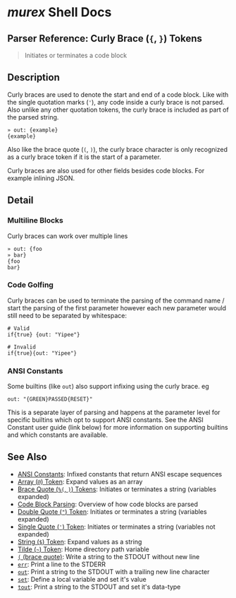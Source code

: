 # _murex_ Shell Docs

## Parser Reference: Curly Brace (`{`, `}`) Tokens

> Initiates or terminates a code block

## Description

Curly braces are used to denote the start and end of a code block. Like with
the single quotation marks (`'`), any code inside a curly brace is not parsed.
Also unlike any other quotation tokens, the curly brace is included as part
of the parsed string.

    » out: {example}
    {example}
    
Also like the brace quote (`(`, `)`), the curly brace character is only
recognized as a curly brace token if it is the start of a parameter.

Curly braces are also used for other fields besides code blocks. For example
inlining JSON.



## Detail

### Multiline Blocks

Curly braces can work over multiple lines

    » out: {foo
    » bar}
    {foo
    bar}
    
### Code Golfing

Curly braces can be used to terminate the parsing of the command name / start
the parsing of the first parameter however each new parameter would still need
to be separated by whitespace:

    # Valid
    if{true} {out: "Yipee"}
    
    # Invalid
    if{true}{out: "Yipee"}
    
### ANSI Constants

Some builtins (like `out`) also support infixing using the curly brace. eg

    out: "{GREEN}PASSED{RESET}"
    
This is a separate layer of parsing and happens at the parameter level for
specific builtins which opt to support ANSI constants. See the ANSI Constant
user guide (link below) for more information on supporting builtins and which
constants are available.

## See Also

* [ANSI Constants](../user-guide/ansi.md):
  Infixed constants that return ANSI escape sequences
* [Array (`@`) Token](../parser/array.md):
  Expand values as an array
* [Brace Quote (`%(`, `)`) Tokens](../parser/brace-quote.md):
  Initiates or terminates a string (variables expanded)
* [Code Block Parsing](../user-guide/code-block.md):
  Overview of how code blocks are parsed
* [Double Quote (`"`) Token](../parser/double-quote.md):
  Initiates or terminates a string (variables expanded)
* [Single Quote (`'`) Token](../parser/single-quote.md):
  Initiates or terminates a string (variables not expanded)
* [String (`$`) Token](../parser/string.md):
  Expand values as a string
* [Tilde (`~`) Token](../parser/tilde.md):
  Home directory path variable
* [`(` (brace quote)](../commands/brace-quote.md):
  Write a string to the STDOUT without new line
* [`err`](../commands/err.md):
  Print a line to the STDERR
* [`out`](../commands/out.md):
  Print a string to the STDOUT with a trailing new line character
* [`set`](../commands/set.md):
  Define a local variable and set it's value
* [`tout`](../commands/tout.md):
  Print a string to the STDOUT and set it's data-type